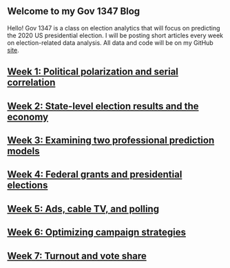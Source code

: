 ## Welcome to my Gov 1347 Blog


Hello! Gov 1347 is a class on election analytics that will focus on predicting the 2020 US presidential election. I will be posting short articles every week on election-related data analysis. All data and code will be on my GitHub [site](https://github.com/hwsimpson33/pres2020).


## [Week 1: Political polarization and serial correlation](posts/week1.md)

## [Week 2: State-level election results and the economy](posts/week2.md)

## [Week 3: Examining two professional prediction models](posts/week3.md)

## [Week 4: Federal grants and presidential elections](posts/week4.md)

## [Week 5: Ads, cable TV, and polling](posts/week5.md)

## [Week 6: Optimizing campaign strategies](posts/week6.md)

## [Week 7: Turnout and vote share](posts/week7.md)